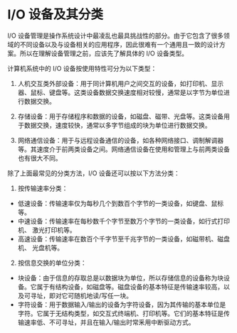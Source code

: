 # I/O 设备及其分类

I/O 设备管理是操作系统设计中最凌乱也最具挑战性的部分。由于它包含了很多领域的不同设备以及与设备相关的应用程序，因此很难有一个通用且一致的设计方案。所以在理解设备管理之前，应该先了解具体的 I/O 设备类型。

计算机系统中的 I/O 设备按使用特性可分为以下类型：

1) 人机交互类外部设备：用于同计算机用户之间交互的设备，如打印机、显示器、鼠标、键盘等。这类设备数据交换速度相对较慢，通常是以字节为单位进行数据交换。

2) 存储设备：用于存储程序和数据的设备，如磁盘、磁带、光盘等。这类设备用于数据交换，速度较快，通常以多字节组成的块为单位进行数据交换。

3) 网络通信设备：用于与远程设备通信的设备，如各种网络接口、调制解调器等。其速度介于前两类设备之间。网络通信设备在使用和管理上与前两类设备也有很大不同。

除了上面最常见的分类方法，I/O 设备还可以按以下方法分类：

1) 按传输速率分类：

*   低速设备：传输速率仅为每秒几个到数百个字节的一类设备，如键盘、鼠标等。
*   中速设备：传输速率在每秒数千个字节至数万个字节的一类设备，如行式打印机、 激光打印机等。
*   高速设备：传输速率在数百个千字节至千兆字节的一类设备，如磁带机、磁盘机、 光盘机等。

2) 按信息交换的单位分类：

*   块设备：由于信息的存取总是以数据块为单位，所以存储信息的设备称为块设备。它属于有结构设备，如磁盘等。磁盘设备的基本特征是传输速率较高，以及可寻址，即对它可随机地读/写任一块。
*   字符设备：用于数据输入/输出的设备为字符设备，因为其传输的基本单位是字符。它属于无结构类型，如交互式终端机、打印机等。它们的基本特征是传输速率低、不可寻址，并且在输入/输出时常釆用中断驱动方式。